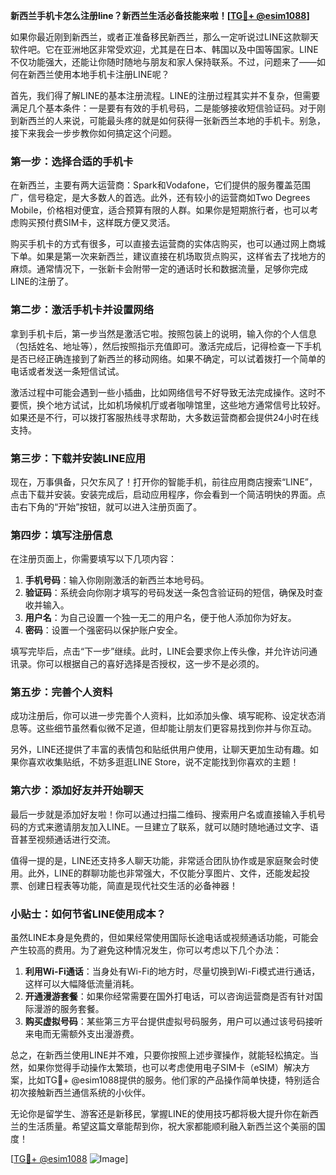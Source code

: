 **新西兰手机卡怎么注册line？新西兰生活必备技能来啦！[[TG💪+ @esim1088](https://t.me/s/esim1088)]**

如果你最近刚到新西兰，或者正准备移民新西兰，那么一定听说过LINE这款聊天软件吧。它在亚洲地区非常受欢迎，尤其是在日本、韩国以及中国等国家。LINE不仅功能强大，还能让你随时随地与朋友和家人保持联系。不过，问题来了——如何在新西兰使用本地手机卡注册LINE呢？

首先，我们得了解LINE的基本注册流程。LINE的注册过程其实并不复杂，但需要满足几个基本条件：一是要有有效的手机号码，二是能够接收短信验证码。对于刚到新西兰的人来说，可能最头疼的就是如何获得一张新西兰本地的手机卡。别急，接下来我会一步步教你如何搞定这个问题。

### 第一步：选择合适的手机卡

在新西兰，主要有两大运营商：Spark和Vodafone，它们提供的服务覆盖范围广，信号稳定，是大多数人的首选。此外，还有较小的运营商如Two Degrees Mobile，价格相对便宜，适合预算有限的人群。如果你是短期旅行者，也可以考虑购买预付费SIM卡，这样既方便又灵活。

购买手机卡的方式有很多，可以直接去运营商的实体店购买，也可以通过网上商城下单。如果是第一次来新西兰，建议直接在机场取货点购买，这样省去了找地方的麻烦。通常情况下，一张新卡会附带一定的通话时长和数据流量，足够你完成LINE的注册了。

### 第二步：激活手机卡并设置网络

拿到手机卡后，第一步当然是激活它啦。按照包装上的说明，输入你的个人信息（包括姓名、地址等），然后按照指示充值即可。激活完成后，记得检查一下手机是否已经正确连接到了新西兰的移动网络。如果不确定，可以试着拨打一个简单的电话或者发送一条短信试试。

激活过程中可能会遇到一些小插曲，比如网络信号不好导致无法完成操作。这时不要慌，换个地方试试，比如机场候机厅或者咖啡馆里，这些地方通常信号比较好。如果还是不行，可以拨打客服热线寻求帮助，大多数运营商都会提供24小时在线支持。

### 第三步：下载并安装LINE应用

现在，万事俱备，只欠东风了！打开你的智能手机，前往应用商店搜索“LINE”，点击下载并安装。安装完成后，启动应用程序，你会看到一个简洁明快的界面。点击右下角的“开始”按钮，就可以进入注册页面了。

### 第四步：填写注册信息

在注册页面上，你需要填写以下几项内容：

1. **手机号码**：输入你刚刚激活的新西兰本地号码。
2. **验证码**：系统会向你刚才填写的号码发送一条包含验证码的短信，确保及时查收并输入。
3. **用户名**：为自己设置一个独一无二的用户名，便于他人添加你为好友。
4. **密码**：设置一个强密码以保护账户安全。

填写完毕后，点击“下一步”继续。此时，LINE会要求你上传头像，并允许访问通讯录。你可以根据自己的喜好选择是否授权，这一步不是必须的。

### 第五步：完善个人资料

成功注册后，你可以进一步完善个人资料，比如添加头像、填写昵称、设定状态消息等。这些细节虽然看似微不足道，但却能让朋友们更容易找到你并与你互动。

另外，LINE还提供了丰富的表情包和贴纸供用户使用，让聊天更加生动有趣。如果你喜欢收集贴纸，不妨多逛逛LINE Store，说不定能找到你喜欢的主题！

### 第六步：添加好友并开始聊天

最后一步就是添加好友啦！你可以通过扫描二维码、搜索用户名或直接输入手机号码的方式来邀请朋友加入LINE。一旦建立了联系，就可以随时随地通过文字、语音甚至视频通话进行交流。

值得一提的是，LINE还支持多人聊天功能，非常适合团队协作或是家庭聚会时使用。此外，LINE的群聊功能也非常强大，不仅能分享图片、文件，还能发起投票、创建日程表等功能，简直是现代社交生活的必备神器！

### 小贴士：如何节省LINE使用成本？

虽然LINE本身是免费的，但如果经常使用国际长途电话或视频通话功能，可能会产生较高的费用。为了避免这种情况发生，你可以考虑以下几个办法：

1. **利用Wi-Fi通话**：当身处有Wi-Fi的地方时，尽量切换到Wi-Fi模式进行通话，这样可以大幅降低流量消耗。
2. **开通漫游套餐**：如果你经常需要在国外打电话，可以咨询运营商是否有针对国际漫游的服务套餐。
3. **购买虚拟号码**：某些第三方平台提供虚拟号码服务，用户可以通过该号码接听来电而无需额外支出漫游费。

总之，在新西兰使用LINE并不难，只要你按照上述步骤操作，就能轻松搞定。当然，如果你觉得手动操作太繁琐，也可以考虑使用电子SIM卡（eSIM）解决方案，比如TG💪+ @esim1088提供的服务。他们家的产品操作简单快捷，特别适合初次接触新西兰通信系统的小伙伴。

无论你是留学生、游客还是新移民，掌握LINE的使用技巧都将极大提升你在新西兰的生活质量。希望这篇文章能帮到你，祝大家都能顺利融入新西兰这个美丽的国度！

[[TG💪+ @esim1088](https://t.me/s/esim1088) ![Image](https://i.postimg.cc/4NQfJmqS/Snipaste-2025-05-13-00-14-12.png)]